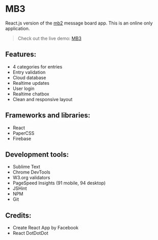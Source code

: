 # MB3
React.js version of the [mb2](https://github.com/krzysztofradomski/mb2/) message board app. This is an online only application.

> Check out the live demo: [MB3](https://krzysztofradomski.github.io/mb3/)

## Features:
* 4 categories for entries
* Entry validation
* Cloud database
* Realtime updates
* User login
* Realtime chatbox
* Clean and responsive layout

## Frameworks and libraries:
* React
* PaperCSS
* Firebase

## Development tools:
* Sublime Text
* Chrome DevTools 
* W3.org validators
* PageSpeed Insights (91 mobile, 94 desktop)
* JSHint
* NPM
* Git

## Credits:
* Create React App by Facebook
* React DotDotDot
